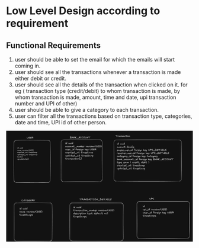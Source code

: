 # Low Level Design according to requirement

## Functional Requirements

1. user should be able to set the email for which the emails will start coming in.
2. user should see all the transactions whenever a transaction is made either debit or credit.
3. user should see all the details of the transaction when clicked on it. for eg ( transaction type (credit/debit)
   to whom transaction is made, by whom transaction is made, amount, time and date, upi transaction number and UPI of other)
4. user should be able to give a category to each transaction.
5. user can filter all the transactions based on transaction type, categories, date and time, UPI id of other person.

![alt text](./schema_design.png)
